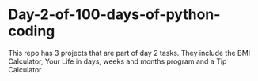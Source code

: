 # Day-2-of-100-days-of-python-coding
This repo has 3 projects that are part of day 2 tasks. They include the BMI Calculator, Your Life in days, weeks and months program and a Tip Calculator
